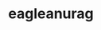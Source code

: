 ---
title: eagleanurag
github: https://github.com/eagleanurag
mode: dark
transition: 3s
archetype:
  - Little Bit of Everything
---